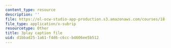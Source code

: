 ```yaml
---
content_type: resource
description: ''
file: https://ol-ocw-studio-app-production.s3.amazonaws.com/courses/18-065-matrix-methods-in-data-analysis-signal-processing-and-machine-learning-spring-2018/d1bbad251a61f4d6c6ccb4606ee5b512_AeRwohPuUHQ.srt
file_type: application/x-subrip
resourcetype: Other
title: 3play caption file
uid: d1bbad25-1a61-f4d6-c6cc-b4606ee5b512
---
```

